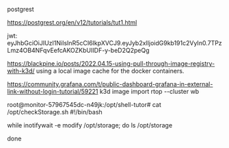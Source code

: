 postgrest

https://postgrest.org/en/v12/tutorials/tut1.html


jwt: eyJhbGciOiJIUzI1NiIsInR5cCI6IkpXVCJ9.eyJyb2xlIjoidG9kb191c2VyIn0.7TPzLmz4OB4NFqvEefcAKOZKbUIIDF-y-beD2Q2peQg


https://blackpine.io/posts/2022.04.15-using-pull-through-image-registry-with-k3d/
using a local image cache for the docker containers.

https://community.grafana.com/t/public-dashboard-grafana-in-external-link-without-login-tutorial/59221
k3d image import rtop --cluster wb


root@monitor-57967545dc-n49jk:/opt/shell-tutor# cat /opt/checkStorage.sh 
#!/bin/bash

while inotifywait -e modify /opt/storage; do 
  ls /opt/storage

done

